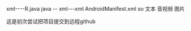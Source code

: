 <!--java 的编译过程 -->
xml----R.java
       java --
xml---xml
AndroidManifest.xml
so
文本
音视频
图片

这是初次尝试把项目提交到远程github
